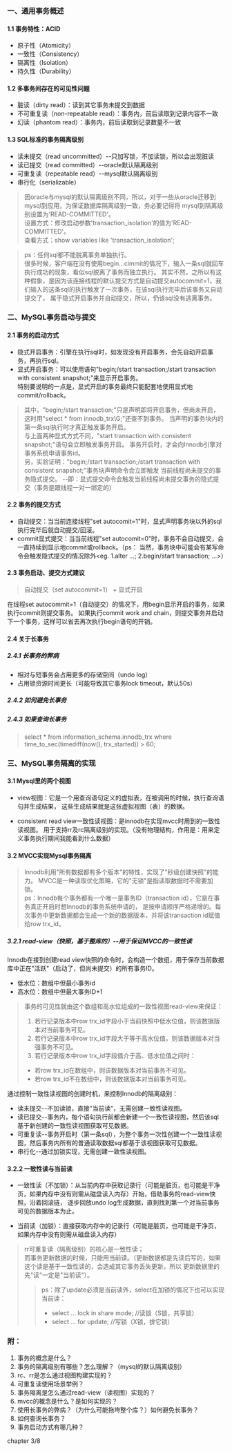 ### 一、通用事务概述
#### 1.1 事务特性：ACID
- 原子性（Atomicity）  
- 一致性（Consistency）  
- 隔离性（Isolation）  
- 持久性（Durability）  

#### 1.2 多事务间存在的可见性问题  
- 脏读（dirty read）：读到其它事务未提交到数据  
- 不可重复读（non-repeatable read）：事务内，前后读取到记录内容不一致  
- 幻读（phantom read）：事务内，前后读取到记录数量不一致  

#### 1.3 SQL标准的事务隔离级别  
- 读未提交（read uncommitted）--只加写锁，不加读锁，所以会出现脏读  
- 读已提交（read committed）--oracle默认隔离级别  
- 可重复读（repeatable read）--mysql默认隔离级别  
- 串行化（serializable）  
> 因oracle与mysql的默认隔离级别不同，所以，对于一些从oracle迁移到mysql到应用，为保证数据库隔离级别一致，务必要记得将
> mysql到隔离级别设置为'READ-COMMITTED'。  
> 设置方式：修改启动参数'transaction_isolation'的值为'READ-COMMITTED'。  
> 查看方式：show variables like 'transaction_isolation';  

> ps：任何sql都不能脱离事务单独执行。  
> 很多时候，客户端在没有使用begin...cimmit的情况下，输入一条sql就回车执行成功的现象，看似sql脱离了事务而独立执行。
> 其实不然，之所以有这种假象，是因为该连接线程的默认提交方式是自动提交autocommit=1，我们输入的这条sql的执行触发了一次事务，在该sql执行完毕后该事务又自动提交了，
> 属于隐式开启事务并自动提交，所以，仍该sql没有逃离事务。

### 二、MySQL事务启动与提交 
#### 2.1 事务的启动方式  
- 隐式开启事务：引擎在执行sql时，如发现没有开启事务，会先自动开启事务，再执行sql。  
- 显式开启事务：可以使用语句"begin;/start transaction;/start transaction with consistent snapshot;"来显示开启事务。  
特别要说明的一点是，显式开启的事务最终只能配套地使用显式地commit/rollback。  
> 其中，"begin;/start transaction;"只是声明即将开启事务，但尚未开启，这时用"select * from innodb_trx\G;"还查不到事务。
> 当声明的事务块内的第一条sql执行时才真正触发事务开启。  
> 与上面两种显式方式不同，"start transaction with consistent snapshot;"语句会立即触发事务开启。 
> 事务开启时，才会向Innodb引擎对事务系统申请事务id。  
> 另，实验证明："begin;/start transaction;/start transaction with consistent snapshot;"事务块声明命令会立即触发
> 当前线程尚未提交的事务隐式提交。  --即：显式提交命令会触发当前线程尚未提交事务的隐式提交（事务是跟线程一对一绑定的）

#### 2.2 事务的提交方式  
- 自动提交：当当前连接线程"set autocomit=1"时，显式声明事务块以外的sql执行完毕后就自动提交/回滚。  
- commit显式提交：当当前线程"set autocomit=0"时，事务不会自动提交，会一直持续到显示地commit或rollback。（ps：
  当然，事务块中可能会有某写命令会触发隐式提交的情况除外<eg. 1.alter ...; 2.begin/start transaction; ...>）  
  
#### 2.3 事务启动、提交方式建议
> 自动提交（set autocommit=1） + 显式开启  

在线程set autocommit=1（自动提交）的情况下，用begin显示开启的事务，如果执行commit则提交事务。
如果执行commit work and chain，则提交事务并启动下一个事务，这样可以省去再次执行begin语句的开销。  

#### 2.4 关于长事务  
##### 2.4.1 长事务的弊病  
- 相对与短事务会占用更多的存储空间（undo log）  
- 占用锁资源时间更长（可能导致其它事务lock timeout，默认50s）  

##### 2.4.2 如何避免长事务  

##### 2.4.3 如果查询长事务  
> select * from information_schema.innodb_trx where time_to_sec(timediff(now(), trx_started)) > 60;  



### 三、MySQL事务隔离的实现
#### 3.1 Mysql里的两个视图  
- view视图：它是一个用查询语句定义的虚拟表，在被调用的时候，执行查询语句并生成结果，
  这些生成结果就是这张虚拟视图（表）的数据。

- consistent read view一致性读视图：是innodb在实现mvcc时用到的一致性读视图。
  用于支持rr及rc隔离级别的实现。（没有物理结构，作用是：用来定义事务执行期间我能看到什么数据）  
  
#### 3.2 MVCC实现Mysql事务隔离  
> Innodb利用"所有数据都有多个版本"的特性，实现了"秒级创建快照"的能力。 
> MVCC是一种读取优化策略，它的"无锁"是指读取数据时不需要加锁。  
> ps：Innodb每个事务都有一个唯一是事务ID（transaction id），它是在事务真正开启时想Innodb的事务系统申请的，
是按申请顺序严格递增的。每次事务中更新数据都会生成一个新的数据版本，并将该transaction id赋值给row trx_id。  

##### 3.2.1 read-view（快照，基于整库的）--用于保证MVCC的一致性读  
Innodb在接到创建read view快照的命令时，会构造一个数组，用于保存当前数据库中正在"活跃"（启动了，但尚未提交）的所有事务ID。  
- 低水位：数组中但最小事务id  
- 高水位：数组中但最大事务ID+1  
> 事务的可见性就由这个数组和高水位组成的一致性视图read-view来保证：  
> 1. 若行记录版本中row trx_id字段小于当前快照中低水位值，则该数据版本对当前事务可见。  
> 2. 若行记录版本中row trx_id字段大于等于高水位值，则该数据版本对当强事务不可见。  
> 3. 若行记录版本中row trx_id字段值介于高、低水位值之间时：
> - 若row trx_id在数组中，则该数据版本对当前事务不可见。
> - 若row trx_id不在数组中，则该数据版本对当前事务可见。  

通过控制一致性读视图的创建时机，来控制Innodb的隔离级别：  
- 读未提交--不加读锁，直接"当前读"，无需创建一致性读视图。
- 读已提交--事务内，每个语句执行前都会新建一个一致性读视图，然后该sql基于新创建的一致性读视图获取可见数据。    
- 可重复读--事务开启时（第一条sql），为整个事务一次性创建一个一致性读视图，然后事务内所有的普通读取数据sql都基于该视图获取可见数据。    
- 串行化--通过加锁实现，无需创建一致性读视图。    

#### 3.2.2 一致性读与当前读  
- 一致性读（不加锁）：从当前内存中获取记录行（可能是脏页，也可能是干净页，如果内存中没有则需从磁盘读入内存）开始，借助事务的read-view快照，沿着回滚链，
逐步回放undo log生成数据，直到找到第一个对当前事务可见的数据版本为止。  
  
- 当前读（加锁）：直接获取内存中的记录行（可能是脏页，也可能是干净页，如果内存中没有则需从磁盘读入内存）  

> rr可重复读（隔离级别）的核心是一致性读；  
> 而事务更新数据的时候，只能用当前读。（更新数据都是先读后写的，如果这个读是基于一致性读的，会造成其它事务丢失更新，所以
> 更新数据里的先"读"一定是"当前读"）。
>> ps：除了update必须是当前读外，select在加锁的情况下也可以实现当前读：  
>> - select ... lock in share mode;     //读锁（S锁，共享锁）  
>> - select ... for update;     //写锁（X锁，排它锁）  











### 附：
1. 事务的概念是什么？  
2. 事务的隔离级别有哪些？怎么理解？（mysql的默认隔离级别）  
3. rc、rr是怎么通过视图构建实现的？  
4. 可重复读使用场景举例？  
5. 事务隔离是怎么通过read-view（读视图）实现的？  
6. mvcc的概念是什么？是如何实现的？  
7. 使用长事务的弊病？（为什么可能拖垮整个库？）如何避免长事务？  
8. 如何查询长事务？  
9. 事务启动方式有哪几种？  


chapter 3/8